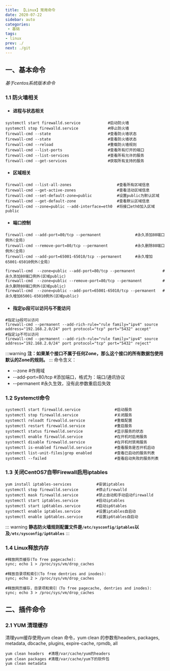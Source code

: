 ```yaml
---
title: 【Linux】常用命令
date: 2020-07-22
sidebar: auto
categories:
 - 基础
tags:
- linux
prev: ./
next: ./git
---
```


## 一、基本命令
*基于centos系统版本命令*
### 1.1 防火墙相关
- #### 进程与状态相关
```shell
systemctl start firewalld.service            #启动防火墙  
systemctl stop firewalld.service             #停止防火墙  
firewall-cmd --state                         #查看防火墙状态  
firewall-cmd --state                         #查看防火墙状态  
firewall-cmd --reload                        #重载防火墙规则  
firewall-cmd --list-ports                    #查看所有打开的端口  
firewall-cmd --list-services                 #查看所有允许的服务  
firewall-cmd --get-services                  #获取所有支持的服务 
```
- #### 区域相关
```shell
firewall-cmd --list-all-zones                    #查看所有区域信息  
firewall-cmd --get-active-zones                  #查看活动区域信息  
firewall-cmd --set-default-zone=public           #设置public为默认区域  
firewall-cmd --get-default-zone                  #查看默认区域信息  
firewall-cmd --zone=public --add-interface=eth0  #将接口eth0加入区域public
```
- #### 端口控制

```shell
firewall-cmd --add-port=80/tcp --permanent               #永久添加80端口例外(全局)
firewall-cmd --remove-port=80/tcp --permanent            #永久删除80端口例外(全局)
firewall-cmd --add-port=65001-65010/tcp --permanent      #永久增加65001-65010例外(全局)  

firewall-cmd  --zone=public --add-port=80/tcp --permanent            #永久添加80端口例外(区域public)
firewall-cmd  --zone=public --remove-port=80/tcp --permanent         #永久删除80端口例外(区域public)
firewall-cmd  --zone=public --add-port=65001-65010/tcp --permanent   #永久增加65001-65010例外(区域public) 
```
- #### 指定ip段可以访问与不能访问
```shell
#指定ip段可以访问
firewall-cmd --permanent --add-rich-rule="rule family="ipv4" source address="192.168.2.0/24" port protocol="tcp" port="5432" accept"
#指定ip不可以访问
firewall-cmd --permanent --add-rich-rule="rule family="ipv4" source address="192.168.2.0/24" port protocol="tcp" port="5432" reject"
```
:::warning
**注：如果某个接口不属于任何Zone，那么这个接口的所有数据包使用默认的Zone的规则。**
:::
命令含义：
  - --zone #作用域
  - --add-port=80/tcp #添加端口，格式为：端口/通讯协议
  - --permanent #永久生效，没有此参数重启后失效

### 1.2 Systemctl命令
```shell
systemctl start firewalld.service               #启动服务
systemctl stop firewalld.service                #关闭服务
systemctl reloadt firewalld.service             #重载配置
systemctl restart firewalld.service             #重启服务
systemctl status firewalld.service              #显示服务的状态
systemctl enable firewalld.service              #在开机时启用服务
systemctl disable firewalld.service             #在开机时禁用服务
systemctl is-enabled firewalld.service          #查看服务是否开机启动
systemctl list-unit-files|grep enabled          #查看已启动的服务列表
systemctl --failed                              #查看启动失败的服务列表

```
### 1.3 关闭CentOS7自带Firewall启用iptables
```shell
yum install iptables-services           #安装iptables  
systemctl stop firewalld.service        #停止firewalld  
systemctl mask firewalld.service        #禁止自动和手动启动firewalld  
systemctl start iptables.service        #启动iptables
systemctl start ip6tables.service       #启动ip6tables  
systemctl enable iptables.service       #设置iptables自启动  
systemctl enable ip6tables.service      #设置ip6tables自启动  
```
::: warning
**静态防火墙规则配置文件是`/etc/sysconfig/iptables`以及`/etc/sysconfig/ip6tables`**
:::


### 1.4 Linux释放内存

```shell
#释放网页缓存(To free pagecache):
sync; echo 1 > /proc/sys/vm/drop_caches

#释放目录项和索引(To free dentries and inodes):
sync; echo 2 > /proc/sys/vm/drop_caches

#释放网页缓存，目录项和索引（To free pagecache, dentries and inodes):
sync; echo 3 > /proc/sys/vm/drop_caches
```

## 二、插件命令
### 2.1 YUM 清理缓存
清理yum缓存使用yum clean 命令，yum clean 的参数有headers, packages, metadata, dbcache, plugins, expire-cache, rpmdb, all

```shell
yum clean headers  #清理/var/cache/yum的headers
yum clean packages #清理/var/cache/yum下的软件包
yum clean metadata
```